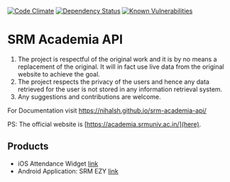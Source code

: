 [![Code Climate](https://codeclimate.com/github/NihalSh/srm-academia-api/badges/gpa.svg)](https://codeclimate.com/github/NihalSh/srm-academia-api)
[![Dependency Status](https://david-dm.org/NihalSh/srm-academia-api.svg)](https://david-dm.org/NihalSh/srm-academia-api)
[![Known Vulnerabilities](https://snyk.io/test/github/nihalsh/srm-academia-api/badge.svg?targetFile=package.json)](https://snyk.io/test/github/nihalsh/srm-academia-api?targetFile=package.json)

# SRM Academia API
1. The project is respectful of the original work and it is by no means a replacement of the original. It will in fact use live data from the original website to achieve the goal.
2. The project respects the privacy of the users and hence any data retrieved for the user is not stored in any information retrieval system.
3. Any suggestions and contributions are welcome.

For Documentation visit https://nihalsh.github.io/srm-academia-api/

PS: The official website is [https://academia.srmuniv.ac.in/](here).

## Products
- iOS Attendance Widget [link](https://github.com/poke19962008/Today-Attendance)
- Android Application: SRM EZY [link](https://play.google.com/store/apps/details?id=com.srmezy&rdid=com.srmezy)

